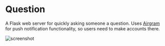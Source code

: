 Question
========

A Flask web server for quickly asking someone a question. Uses [Airgram](http://www.airgramapp.com) for push notification functionality, so users need to make accounts there.

![screenshot](http://i.imgur.com/MXTWZY8.png)
